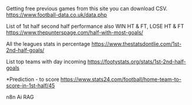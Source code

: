 Getting free previous games from this site you can download CSV.
https://www.football-data.co.uk/data.php

List of 1st half second half performance also WIN HT & FT, LOSE HT & FT
https://www.thepunterspage.com/half-with-most-goals/

All the leagues stats in  percentage
https://www.thestatsdontlie.com/1st-2nd-half-goals/

List top teams with day incoming
https://footystats.org/stats/1st-2nd-half-goals

*Prediction - to score
https://www.stats24.com/football/home-team-to-score-in-1st-half/45  

n8n Ai RAG
